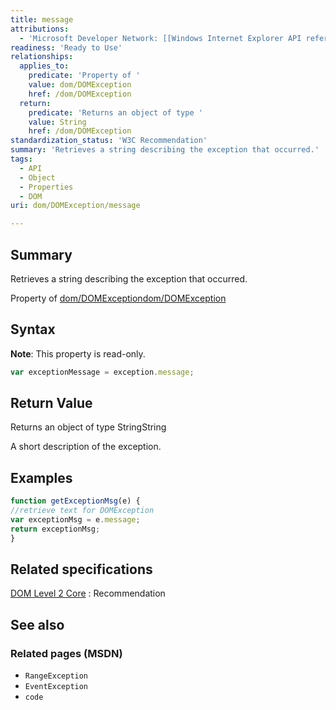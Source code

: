```yaml
---
title: message
attributions:
  - 'Microsoft Developer Network: [[Windows Internet Explorer API reference](http://msdn.microsoft.com/en-us/library/ie/hh828809%28v=vs.85%29.aspx) Article]'
readiness: 'Ready to Use'
relationships:
  applies_to:
    predicate: 'Property of '
    value: dom/DOMException
    href: /dom/DOMException
  return:
    predicate: 'Returns an object of type '
    value: String
    href: /dom/DOMException
standardization_status: 'W3C Recommendation'
summary: 'Retrieves a string describing the exception that occurred.'
tags:
  - API
  - Object
  - Properties
  - DOM
uri: dom/DOMException/message

---
```

## <span>Summary</span>

Retrieves a string describing the exception that occurred.

Property of [dom/DOMException](/dom/DOMException)[dom/DOMException](/dom/DOMException)

## <span>Syntax</span>

**Note**: This property is read-only.

``` js
var exceptionMessage = exception.message;
```

## <span>Return Value</span>

Returns an object of type StringString

A short description of the exception.

## <span>Examples</span>

``` js
function getExceptionMsg(e) {
//retrieve text for DOMException
var exceptionMsg = e.message;
return exceptionMsg;
}
```

## <span>Related specifications</span>

[DOM Level 2 Core](http://www.w3.org/TR/DOM-Level-2-Core/)
:   Recommendation

## <span>See also</span>

### <span>Related pages (MSDN)</span>

-   `RangeException`
-   `EventException`
-   `code`
